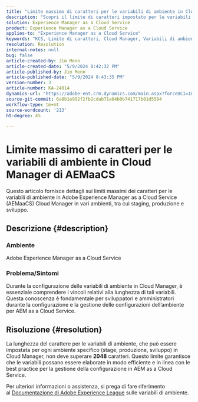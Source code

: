 ```yaml
---
title: "Limite massimo di caratteri per le variabili di ambiente in Cloud Manager di AEMaaCS"
description: "Scopri il limite di caratteri impostato per le variabili di ambiente in Cloud Manager di Adobe Experience Manager as a Cloud Service."
solution: Experience Manager as a Cloud Service
product: Experience Manager as a Cloud Service
applies-to: "Experience Manager as a Cloud Service"
keywords: "KCS, Limite di caratteri, Cloud Manager, Variabili di ambiente, AEMaaCS, Experience Manager, Adobe Experience Manager as a Cloud Service"
resolution: Resolution
internal-notes: null
bug: false
article-created-by: Jim Menn
article-created-date: "5/9/2024 8:42:32 PM"
article-published-by: Jim Menn
article-published-date: "5/9/2024 8:43:35 PM"
version-number: 3
article-number: KA-24014
dynamics-url: "https://adobe-ent.crm.dynamics.com/main.aspx?forceUCI=1&pagetype=entityrecord&etn=knowledgearticle&id=4ec68fa3-440e-ef11-9f8a-6045bd006268"
source-git-commit: 6a8b1e992f2fb2cdab71a04b0b741717b01d5584
workflow-type: tm+mt
source-wordcount: '213'
ht-degree: 4%

---
```


# Limite massimo di caratteri per le variabili di ambiente in Cloud Manager di AEMaaCS


Questo articolo fornisce dettagli sui limiti massimi dei caratteri per le variabili di ambiente in Adobe Experience Manager as a Cloud Service (AEMaaCS) Cloud Manager in vari ambienti, tra cui staging, produzione e sviluppo.

## Descrizione {#description}


### Ambiente

Adobe Experience Manager as a Cloud Service



### Problema/Sintomi

Durante la configurazione delle variabili di ambiente in Cloud Manager, è essenziale comprendere i vincoli relativi alla lunghezza di tali variabili. Questa conoscenza è fondamentale per sviluppatori e amministratori durante la configurazione e la gestione delle configurazioni dell’ambiente per AEM as a Cloud Service.


## Risoluzione {#resolution}


La lunghezza del carattere per le variabili di ambiente, che può essere impostata per ogni ambiente specifico (stage, produzione, sviluppo) in Cloud Manager, non deve superare <b>2048</b> caratteri. Questo limite garantisce che le variabili possano essere elaborate in modo efficiente e in linea con le best practice per la gestione della configurazione in AEM as a Cloud Service.

Per ulteriori informazioni o assistenza, si prega di fare riferimento al [Documentazione di Adobe Experience League](https://experienceleague.adobe.com/en/docs/experience-manager-cloud-service/content/implementing/using-cloud-manager/environment-variables) sulle variabili di ambiente.
